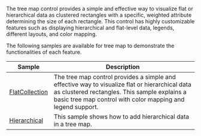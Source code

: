 The tree map control provides a simple and effective way to visualize flat or hierarchical data as clustered rectangles with a specific, weighted attribute determining the size of each rectangle. This control has highly customizable features such as displaying hierarchical and flat-level data, legends, different layouts, and color mapping.

The following samples are available for tree map to demonstrate the functionalities of each feature.

| Sample | Description |
| ------ | ----------- |
| [FlatCollection](FlatCollection.cs)| The tree map control provides a simple and effective way to visualize flat or hierarchical data as clustered rectangles. This sample explains a basic tree map control with color mapping and legend support. |
| [Hierarchical](Hierarchical.cs)| This sample shows how to add hierarchical data in a tree map. |
